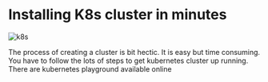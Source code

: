 # Installing K8s cluster in minutes

![k8s](/k8s.png)

The process of creating a cluster is bit hectic. It is easy but time consuming. You have to follow the lots of steps to get kubernetes cluster up running. There are kubernetes playground available online
